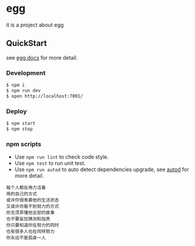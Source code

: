 # egg

it is a project about egg

## QuickStart

<!-- add docs here for user -->

see [egg docs][egg] for more detail.

### Development

```bash
$ npm i
$ npm run dev
$ open http://localhost:7001/
```

### Deploy

```bash
$ npm start
$ npm stop
```

### npm scripts

- Use `npm run lint` to check code style.
- Use `npm test` to run unit test.
- Use `npm run autod` to auto detect dependencies upgrade, see [autod](https://www.npmjs.com/package/autod) for more detail.

[egg]: https://eggjs.org


```
每个人都在用力活着
用的自己的方式
或许你很羡慕他的生活状态
又或许你看不到努力的方式
你无须弄懂他全部的故事
也不要妄加猜测和指责
你只要知道你在努力的同时
也有很多人也在同样努力
你永远不是孤身一人
```